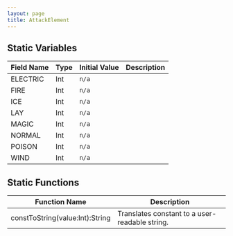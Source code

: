 ```yaml
---
layout: page
title: AttackElement
---
```


## Static Variables

| Field Name | Type | Initial Value | Description |
| ------------ | ------ | --------------- | ------------- |
| ELECTRIC | Int | `n/a` |  |
| FIRE | Int | `n/a` |  |
| ICE | Int | `n/a` |  |
| LAY | Int | `n/a` |  |
| MAGIC | Int | `n/a` |  |
| NORMAL | Int | `n/a` |  |
| POISON | Int | `n/a` |  |
| WIND | Int | `n/a` |  |


## Static Functions

| Function Name | Description |
| --------------- | ------------- |
| constToString(value:Int):String | Translates constant to a user-readable string. |


